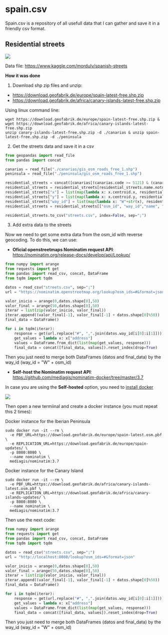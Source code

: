 # spain.csv

Spain.csv is a repository of all usefull data that I can gather and save it in a friendly csv format.

## Residential streets

![](https://external-content.duckduckgo.com/iu/?u=https%3A%2F%2Fwww.fastly.com%2Fcimages%2F6pk8mg3yh2ee%2F1sCSmqPwnee48yomOMS66k%2Fc8f2760ef964c72bac1cfc0d0eb71a25%2Fopenstreetmap-2.png%3Fauto%3Dwebp%26width%3D300%26height%3D155%26fit%3Dbounds&f=1&nofb=1)

Data file: https://www.kaggle.com/mordulv/spanish-streets

**How it was done**

1. Download shp zip files and unzip:

- https://download.geofabrik.de/europe/spain-latest-free.shp.zip
- https://download.geofabrik.de/africa/canary-islands-latest-free.shp.zip

Using linux command line:

```
wget https://download.geofabrik.de/europe/spain-latest-free.shp.zip & wget https://download.geofabrik.de/africa/canary-islands-latest-free.shp.zip
unzip canary-islands-latest-free.shp.zip -d ./canarias & unzip spain-latest-free.shp.zip -d ./peninsula
```
2. Get the streets data and save it in a csv

```python
from geopandas import read_file
from pandas import concat

canarias = read_file("./canarias/gis_osm_roads_free_1.shp")
peninsula = read_file("./peninsula/gis_osm_roads_free_1.shp")

residential_streets = concat([canarias[(canarias.code >= 5121) & (canarias.code <= 5124)], peninsula[(peninsula.code >= 5121) & (peninsula.code <= 5124)]])
residential_streets = residential_streets[residential_streets.name.notnull()]
residential_streets["x"] = list(map(lambda x: x.centroid.x, residential_streets["geometry"]))
residential_streets["y"] = list(map(lambda x: x.centroid.y, residential_streets["geometry"]))
residential_streets["way_id"] = list(map(lambda x: "W"+str(x), residential_streets["osm_id"]))
residential_streets = residential_streets[["osm_id", "way_id","name", "x", "y"]]

residential_streets.to_csv("streets.csv", index=False, sep=";")
```

3. Add extra data to the streets

Now we need to get some extra data from the osm_id with reverse geocoding. To do this, we can use:

- **Oficial openstreetmaps Nominatim request API**: https://nominatim.org/release-docs/develop/api/Lookup/

```python
from numpy import arange
from requests import get
from pandas import read_csv, concat, DataFrame
from tqdm import tqdm

datos = read_csv("streets.csv", sep=";")
url = "https://nominatim.openstreetmap.org/lookup?osm_ids=#&format=json"

valor_inicio = arange(0,datos.shape[0],50)
valor_final = arange(50,datos.shape[0],50)
iterar = list(zip(valor_inicio, valor_final))
iterar.append((valor_final[-1], valor_final[-1] + datos.shape[0]%50))
final_data = DataFrame()

for i in tqdm(iterar):
    response = get(url.replace("#", ",".join(datos.way_id[i[0]:i[1]]))).json()
    get_values = lambda x: x["address"]
    values = DataFrame.from_dict(list(map(get_values, response)))
    final_data = concat([final_data, values]).reset_index(drop=True)

```

Then you just need to merge both DataFrames (datos and final_data) by the way_id (way_id = "W" + osm_id)

- **Self-host the Nominatim request API**: https://github.com/mediagis/nominatim-docker/tree/master/3.7

In case you are using the **Self-hosted** option, you need to [install docker](https://docs.docker.com/engine/install/) 

![](https://external-content.duckduckgo.com/iu/?u=https%3A%2F%2Fdeveloper.ibm.com%2Fbluemix%2Fwp-content%2Fuploads%2Fsites%2F20%2F2015%2F06%2Fdocker-logo-300.png&f=1&nofb=1)

Then open a new termiinal and create a docker instance (you must repeat this 2 times):

Docker instance for the Iberian Peninsula

```
sudo docker run -it --rm \
  -e PBF_URL=https://download.geofabrik.de/europe/spain-latest.osm.pbf \
  -e REPLICATION_URL=https://download.geofabrik.de/europe/spain-updates/ \
  -p 8080:8080 \
  --name nominatim \
  mediagis/nominatim:3.7
```

Docker instance for the Canary Island

```
sudo docker run -it --rm \
  -e PBF_URL=https://download.geofabrik.de/africa/canary-islands-latest.osm.pbf \
  -e REPLICATION_URL=https://download.geofabrik.de/africa/canary-islands-updates/ \
  -p 8080:8080 \
  --name nominatim \
  mediagis/nominatim:3.7
```

Then use the next code:

```python
from numpy import arange
from requests import get
from pandas import read_csv, concat, DataFrame
from tqdm import tqdm

datos = read_csv("streets.csv", sep=";")
url = "http://localhost:8080/lookup?osm_ids=#&format=json"

valor_inicio = arange(0,datos.shape[0],50)
valor_final = arange(50,datos.shape[0],50)
iterar = list(zip(valor_inicio, valor_final))
iterar.append((valor_final[-1], valor_final[-1] + datos.shape[0]%50))
final_data = DataFrame()

for i in tqdm(iterar):
    response = get(url.replace("#", ",".join(datos.way_id[i[0]:i[1]]))).json()
    get_values = lambda x: x["address"]
    values = DataFrame.from_dict(list(map(get_values, response)))
    final_data = concat([final_data, values]).reset_index(drop=True)
```
Then you just need to merge both DataFrames (datos and final_data) by the way_id (way_id = "W" + osm_id)
